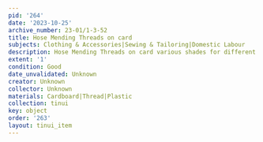 ```yaml
---
pid: '264'
date: '2023-10-25'
archive_number: 23-01/1-3-52
title: Hose Mending Threads on card
subjects: Clothing & Accessories|Sewing & Tailoring|Domestic Labour
description: Hose Mending Threads on card various shades for different stockings.
extent: '1'
condition: Good
date_unvalidated: Unknown
creator: Unknown
collector: Unknown
materials: Cardboard|Thread|Plastic
collection: tinui
key: object
order: '263'
layout: tinui_item
---
```

